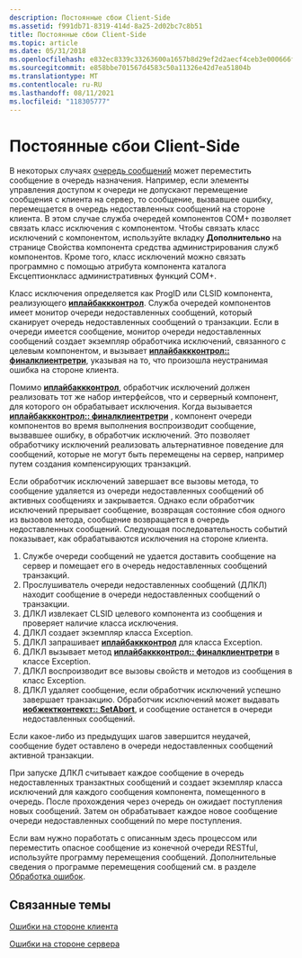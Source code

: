 ```yaml
---
description: Постоянные сбои Client-Side
ms.assetid: f991db71-8319-414d-8a25-2d02bc7c8b51
title: Постоянные сбои Client-Side
ms.topic: article
ms.date: 05/31/2018
ms.openlocfilehash: e832ec8339c33263600a1657b8d29ef2d2aecf4ceb3e000666f9db5776b3ac13
ms.sourcegitcommit: e858bbe701567d4583c50a11326e42d7ea51804b
ms.translationtype: MT
ms.contentlocale: ru-RU
ms.lasthandoff: 08/11/2021
ms.locfileid: "118305777"
---
```

# <a name="persistent-client-side-failures"></a>Постоянные сбои Client-Side

В некоторых случаях [очередь сообщений](/previous-versions/windows/desktop/legacy/ms711472(v=vs.85)) может переместить сообщение в очередь назначения. Например, если элементы управления доступом к очереди не допускают перемещение сообщения с клиента на сервер, то сообщение, вызвавшее ошибку, перемещается в очередь недоставленных сообщений на стороне клиента. В этом случае служба очередей компонентов COM+ позволяет связать класс исключения с компонентом. Чтобы связать класс исключений с компонентом, используйте вкладку **Дополнительно** на странице Свойства компонента средства администрирования служб компонентов. Кроме того, класс исключений можно связать программно с помощью атрибута компонента каталога Ексцептионкласс административных функций COM+.

Класс исключения определяется как ProgID или CLSID компонента, реализующего [**иплайбаккконтрол**](/windows/desktop/api/ComSvcs/nn-comsvcs-iplaybackcontrol). Служба очередей компонентов имеет монитор очереди недоставленных сообщений, который сканирует очередь недоставленных сообщений о транзакции. Если в очереди имеется сообщение, монитор очереди недоставленных сообщений создает экземпляр обработчика исключений, связанного с целевым компонентом, и вызывает [**иплайбаккконтрол:: финалклиентретри**](/windows/desktop/api/ComSvcs/nf-comsvcs-iplaybackcontrol-finalclientretry), указывая на то, что произошла неустранимая ошибка на стороне клиента.

Помимо [**иплайбаккконтрол**](/windows/desktop/api/ComSvcs/nn-comsvcs-iplaybackcontrol), обработчик исключений должен реализовать тот же набор интерфейсов, что и серверный компонент, для которого он обрабатывает исключения. Когда вызывается [**иплайбаккконтрол:: финалклиентретри**](/windows/desktop/api/ComSvcs/nf-comsvcs-iplaybackcontrol-finalclientretry) , компонент очереди компонентов во время выполнения воспроизводит сообщение, вызвавшее ошибку, в обработчик исключений. Это позволяет обработчику исключений реализовать альтернативное поведение для сообщений, которые не могут быть перемещены на сервер, например путем создания компенсирующих транзакций.

Если обработчик исключений завершает все вызовы метода, то сообщение удаляется из очереди недоставленных сообщений об активных сообщениях и закрывается. Однако если обработчик исключений прерывает сообщение, возвращая состояние сбоя одного из вызовов метода, сообщение возвращается в очередь недоставленных сообщений. Следующая последовательность событий показывает, как обрабатываются исключения на стороне клиента.

1.  Службе очереди сообщений не удается доставить сообщение на сервер и помещает его в очередь недоставленных сообщений транзакций.
2.  Прослушиватель очереди недоставленных сообщений (ДЛКЛ) находит сообщение в очереди недоставленных сообщений о транзакции.
3.  ДЛКЛ извлекает CLSID целевого компонента из сообщения и проверяет наличие класса исключения.
4.  ДЛКЛ создает экземпляр класса Exception.
5.  ДЛКЛ запрашивает [**иплайбаккконтрол**](/windows/desktop/api/ComSvcs/nn-comsvcs-iplaybackcontrol) для класса Exception.
6.  ДЛКЛ вызывает метод [**иплайбаккконтрол:: финалклиентретри**](/windows/desktop/api/ComSvcs/nf-comsvcs-iplaybackcontrol-finalclientretry) в классе Exception.
7.  ДЛКЛ воспроизводит все вызовы свойств и методов из сообщения в класс Exception.
8.  ДЛКЛ удаляет сообщение, если обработчик исключений успешно завершает транзакцию. Обработчик исключений может выдавать [**иобжектконтекст:: SetAbort**](/windows/desktop/api/ComSvcs/nf-comsvcs-iobjectcontext-setabort), и сообщение останется в очереди недоставленных сообщений.

Если какое-либо из предыдущих шагов завершится неудачей, сообщение будет оставлено в очереди недоставленных сообщений активной транзакции.

При запуске ДЛКЛ считывает каждое сообщение в очередь недоставленных транзактных сообщений и создает экземпляр класса исключений для каждого сообщения компонента, помещенного в очередь. После прохождения через очередь он ожидает поступления новых сообщений. Затем он обрабатывает каждое новое сообщение очереди недоставленных сообщений по мере поступления.

Если вам нужно поработать с описанным здесь процессом или переместить опасное сообщение из конечной очереди RESTful, используйте программу перемещения сообщений. Дополнительные сведения о программе перемещения сообщений см. в разделе [Обработка ошибок](handling-errors-in-queued-components.md).

## <a name="related-topics"></a>Связанные темы

<dl> <dt>

[Ошибки на стороне клиента](client-side-errors.md)
</dt> <dt>

[Ошибки на стороне сервера](server-side-errors.md)
</dt> </dl>

 

 



